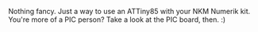 Nothing fancy. Just a way to use an ATTiny85 with your NKM Numerik kit.
You're more of a PIC person? Take a look at the PIC board, then. :)

